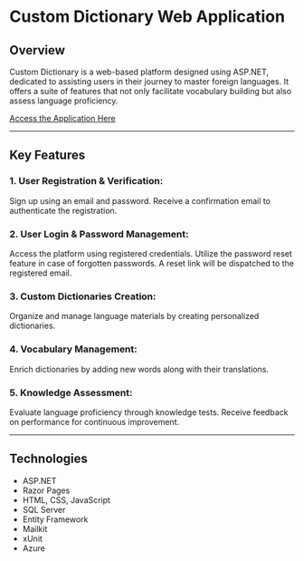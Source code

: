 # Custom Dictionary Web Application
## Overview
Custom Dictionary is a web-based platform designed using ASP.NET, dedicated to assisting users in their journey to master foreign languages. It offers a suite of features that not only facilitate vocabulary building but also assess language proficiency.

[Access the Application Here](https://customdictionary.azurewebsites.net/)

---
## Key Features
### 1. User Registration & Verification:

Sign up using an email and password.
Receive a confirmation email to authenticate the registration.

### 2. User Login & Password Management:

Access the platform using registered credentials.
Utilize the password reset feature in case of forgotten passwords. A reset link will be dispatched to the registered email.

### 3. Custom Dictionaries Creation:

Organize and manage language materials by creating personalized dictionaries.

### 4. Vocabulary Management:

Enrich dictionaries by adding new words along with their translations.

### 5. Knowledge Assessment:

Evaluate language proficiency through knowledge tests.
Receive feedback on performance for continuous improvement.

---
## Technologies
- ASP.NET
- Razor Pages
- HTML, CSS, JavaScript
- SQL Server
- Entity Framework
- Mailkit
- xUnit
- Azure
